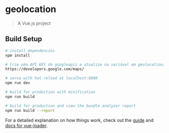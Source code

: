 # geolocation

> A Vue.js project

## Build Setup

``` bash
# install dependencies
npm install

# Crie uma API KEY do googleapis e atualize na variável em geolocation/src/components/Index.vue
https://developers.google.com/maps/

# serve with hot reload at localhost:8080
npm run dev

# build for production with minification
npm run build

# build for production and view the bundle analyzer report
npm run build --report
```

For a detailed explanation on how things work, check out the [guide](http://vuejs-templates.github.io/webpack/) and [docs for vue-loader](http://vuejs.github.io/vue-loader).
